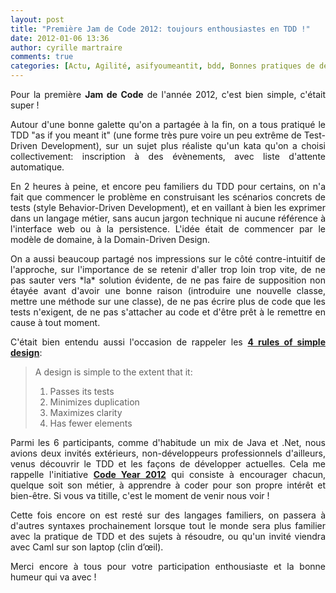 ```yaml
---
layout: post
title: "Première Jam de Code 2012: toujours enthousiastes en TDD !"
date: 2012-01-06 13:36
author: cyrille martraire
comments: true
categories: [Actu, Agilité, asifyoumeantit, bdd, Bonnes pratiques de dév, code retreat, coderetreat, DDD, Evénements, Jam de Code, kata, pratique, Programmation, TDD]
---
```

<p style="text-align: justify;">Pour la première <strong>Jam de Code</strong> de l'année 2012, c'est bien simple, c'était super !</p>

<p style="text-align: justify;">Autour d'une bonne galette qu'on a partagée à la fin, on a tous pratiqué le TDD "as if you meant it" (une forme très pure voire un peu extrême de Test-Driven Development), sur un sujet plus réaliste qu'un kata qu'on a choisi collectivement: inscription à des évènements, avec liste d'attente automatique.</p>

<p style="text-align: justify;"></p>

<p style="text-align: justify;">En 2 heures à peine, et encore peu familiers du TDD pour certains, on n'a fait que commencer le problème en construisant les scénarios concrets de tests (style Behavior-Driven Development), et en vaillant à bien les exprimer dans un langage métier, sans aucun jargon technique ni aucune référence à l'interface web ou à la persistence. L'idée était de commencer par le modèle de domaine, à la Domain-Driven Design.</p>

<p style="text-align: justify;">On a aussi beaucoup partagé nos impressions sur le côté contre-intuitif de l'approche, sur l'importance de se retenir d'aller trop loin trop vite, de ne pas sauter vers *la* solution évidente, de ne pas faire de supposition non étayée avant d'avoir une bonne raison (introduire une nouvelle classe, mettre une méthode sur une classe), de ne pas écrire plus de code que les tests n'exigent, de ne pas s'attacher au code et d'être prêt à le remettre en cause à tout moment.</p>

<p style="text-align: justify;">C'était bien entendu aussi l'occasion de rappeler les <strong><a href="http://www.jbrains.ca/permalink/the-four-elements-of-simple-design" target="_blank">4 rules of simple design</a></strong>:</p>

<blockquote>A design is simple to the extent that it:
<ol>
    <li>Passes its tests</li>
    <li>Minimizes duplication</li>
    <li>Maximizes clarity</li>
    <li>Has fewer elements</li>
</ol>
</blockquote>

<p style="text-align: justify;">Parmi les 6 participants, comme d'habitude un mix de Java et .Net, nous avions deux invités extérieurs, non-développeurs professionnels d'ailleurs, venus découvrir le TDD et les façons de développer actuelles. Cela me rappelle l'initiative <strong><a href="http://codeyear.com/">Code Year 2012</a></strong> qui consiste à encourager chacun, quelque soit son métier, à apprendre à coder pour son propre intérêt et bien-être. Si vous va titille, c'est le moment de venir nous voir !</p>

<p style="text-align: justify;">Cette fois encore on est resté sur des langages familiers, on passera à d'autres syntaxes prochainement lorsque tout le monde sera plus familier avec la pratique de TDD et des sujets à résoudre, ou qu'un invité viendra avec Caml sur son laptop (clin d’œil).</p>

<p style="text-align: justify;">Merci encore à tous pour votre participation enthousiaste et la bonne humeur qui va avec !</p>
